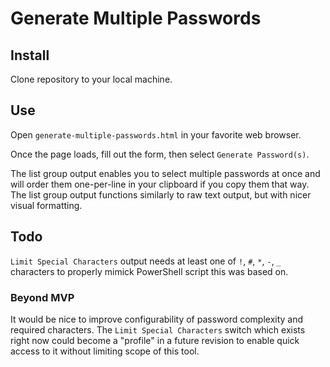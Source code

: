 # Generate Multiple Passwords

## Install
Clone repository to your local machine.

## Use
Open `generate-multiple-passwords.html` in your favorite web browser.

Once the page loads, fill out the form, then select `Generate Password(s)`.

The list group output enables you to select multiple passwords at once and will order them one-per-line in your clipboard if you copy them that way. The list group output functions similarly to raw text output, but with nicer visual formatting.

## Todo
`Limit Special Characters` output needs at least one of `!`, `#`, `*`, `-`, `_` characters to properly mimick PowerShell script this was based on.

### Beyond MVP
It would be nice to improve configurability of password complexity and required characters. The `Limit Special Characters` switch which exists right now could become a "profile" in a future revision to enable quick access to it without limiting scope of this tool.
